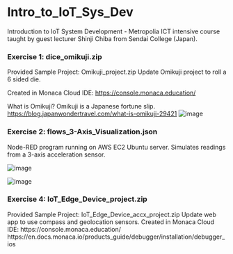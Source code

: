 # Intro_to_IoT_Sys_Dev
Introduction to IoT System Development - Metropolia ICT intensive course taught by guest lecturer Shinji Chiba from Sendai College (Japan).

<h3>Exercise 1: dice_omikuji.zip</h3>
Provided Sample Project: Omikuji_project.zip
Update Omikuji project to roll a 6 sided die.

Created in Monaca Cloud IDE: https://console.monaca.education/

What is Omikuji? Omikuji is a Japanese fortune slip.
https://blog.japanwondertravel.com/what-is-omikuji-29421
![image](https://github.com/jpitherin/Intro_to_IoT_Sys_Dev/assets/10441449/2cf6a373-8ab9-4180-922e-17bc790e0df3)

<h3>Exercise 2: flows_3-Axis_Visualization.json</h3>
Node-RED program running on AWS EC2 Ubuntu server. Simulates readings from a 3-axis acceleration sensor.

![image](https://github.com/jpitherin/Intro_to_IoT_Sys_Dev/assets/10441449/d9f1e6e2-95eb-4745-a28c-0634463f75b9)

![image](https://github.com/jpitherin/Intro_to_IoT_Sys_Dev/assets/10441449/72733212-4c07-4b60-a0d4-fa4861f5ad58)

<h3>Exercise 4: IoT_Edge_Device_project.zip</h3>
Provided Sample Project: IoT_Edge_Device_accx_project.zip
Update web app to use compass and geolocation sensors.
Created in Monaca Cloud IDE: https://console.monaca.education/
https://en.docs.monaca.io/products_guide/debugger/installation/debugger_ios
